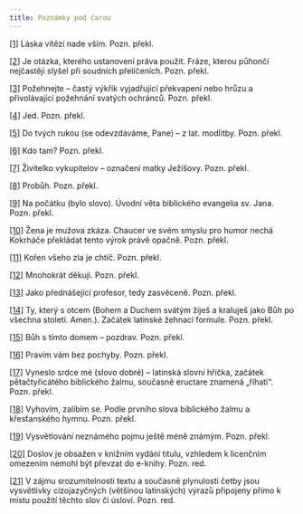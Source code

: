 ```yaml
---
title: Poznámky pod čarou
---
```


[\[1\]](../Text/canterburske_povidky_005.html#_ftnref1) Láska vítězí nade vším. Pozn. překl.

[\[2\]](../Text/canterburske_povidky_005.html#_ftnref2) Je otázka, kterého ustanovení práva použít. Fráze, kterou půhončí nejčastěji slyšel při soudních přelíčeních. Pozn. překl.

[\[3\]](../Text/canterburske_povidky_006.html#_ftnref3) Požehnejte – častý výkřik vyjadřující překvapení nebo hrůzu a přivolávající požehnání svatých ochránců. Pozn. překl.

[\[4\]](../Text/canterburske_povidky_006.html#_ftnref4) Jed. Pozn. překl.

[\[5\]](../Text/canterburske_povidky_008.html#_ftnref5) Do tvých rukou (se odevzdáváme, Pane) – z lat. modlitby. Pozn. překl.

[\[6\]](../Text/canterburske_povidky_011.html#_ftnref6) Kdo tam? Pozn. překl.

[\[7\]](../Text/canterburske_povidky_012.html#_ftnref7) Živitelko vykupitelov – označení matky Ježíšovy. Pozn. překl.

[\[8\]](../Text/canterburske_povidky_013.html#_ftnref8) Probůh. Pozn. překl.

[\[9\]](../Text/canterburske_povidky_016.html#_ftnref9) Na počátku (bylo slovo). Úvodní věta biblického evangelia sv. Jana. Pozn. překl.

[\[10\]](../Text/canterburske_povidky_016.html#_ftnref10) Žena je mužova zkáza. Chaucer ve svém smyslu pro humor nechá Kokrháče překládat tento výrok právě opačně. Pozn. překl.

[\[11\]](../Text/canterburske_povidky_018.html#_ftnref11) Kořen všeho zla je chtíč. Pozn. překl.

[\[12\]](../Text/canterburske_povidky_020.html#_ftnref12) Mnohokrát děkuji. Pozn. překl.

[\[13\]](../Text/canterburske_povidky_020.html#_ftnref13) Jako přednášející profesor, tedy zasvěceně. Pozn. překl.

[\[14\]](../Text/canterburske_povidky_021.html#_ftnref14) Ty, který s otcem (Bohem a Duchem svátým žiješ a kraluješ jako Bůh po všechna století. Amen.). Začátek latinské žehnací formule. Pozn. překl.

[\[15\]](../Text/canterburske_povidky_021.html#_ftnref15) Bůh s tímto domem – pozdrav. Pozn. překl.

[\[16\]](../Text/canterburske_povidky_021.html#_ftnref16) Pravím vám bez pochyby. Pozn. překl.

[\[17\]](../Text/canterburske_povidky_021.html#_ftnref17) Vyneslo srdce mé (slovo dobré) – latinská slovní hříčka, začátek pětačtyřicátého biblického žalmu, současně eructare znamená „říhati“. Pozn. překl.

[\[18\]](../Text/canterburske_povidky_021.html#_ftnref18) Vyhovím, zalíbím se. Podle prvního slova biblického žalmu a křesťanského hymnu. Pozn. překl.

[\[19\]](../Text/canterburske_povidky_027.html#_ftnref19) Vysvětlování neznámého pojmu ještě méně známým. Pozn. překl.

[\[20\]](../Text/canterburske_povidky_031.html#_ftnref20) Doslov je obsažen v knižním vydání titulu, vzhledem k licenčním omezením nemohl být převzat do e-knihy. Pozn. red.

[\[21\]](../Text/canterburske_povidky_032.html#_ftnref21) V zájmu srozumitelnosti textu a současně plynulosti četby jsou vysvětlivky cizojazyčných (většinou latinských) výrazů připojeny přímo k místu použití těchto slov či úsloví. Pozn. red.
